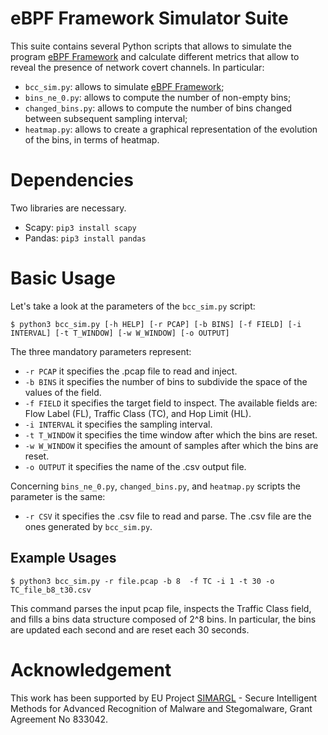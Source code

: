 # eBPF Framework Simulator Suite

This suite contains several Python scripts that allows to simulate the program [eBPF Framework](https://github.com/Ocram95/eBPF-Framework) and calculate different metrics that allow to reveal the presence of network covert channels. In particular:
- ```bcc_sim.py```: allows to simulate [eBPF Framework](https://github.com/Ocram95/eBPF-Framework);
- ```bins_ne_0.py```: allows to compute the number of non-empty bins;
- ```changed_bins.py```: allows to compute the number of bins changed between subsequent sampling interval;
- ```heatmap.py```: allows to create a graphical representation of the evolution of the bins, in terms of heatmap.


# Dependencies
Two libraries are necessary.
- Scapy:
```pip3 install scapy```
- Pandas:
```pip3 install pandas```


# Basic Usage
Let's take a look at the parameters of the ```bcc_sim.py``` script: 
```
$ python3 bcc_sim.py [-h HELP] [-r PCAP] [-b BINS] [-f FIELD] [-i INTERVAL] [-t T_WINDOW] [-w W_WINDOW] [-o OUTPUT] 
```
The three mandatory parameters represent: 
- ```-r PCAP``` it specifies the .pcap file to read and inject.
- ```-b BINS``` it specifies the number of bins to subdivide the space of the values of the field.
- ```-f FIELD``` it specifies the target field to inspect. The available fields are: Flow Label (FL), Traffic Class (TC), and Hop Limit (HL).
- ```-i INTERVAL``` it specifies the sampling interval.
- ```-t T_WINDOW``` it specifies the time window after which the bins are reset.
- ```-w W_WINDOW``` it specifies the amount of samples after which the bins are reset.
- ```-o OUTPUT``` it specifies the name of the .csv output file.

Concerning ```bins_ne_0.py```, ```changed_bins.py```, and ```heatmap.py``` scripts the parameter is the same:
- ```-r CSV``` it specifies the .csv file to read and parse. The .csv file are the ones generated by ```bcc_sim.py```.


## Example Usages
```
$ python3 bcc_sim.py -r file.pcap -b 8  -f TC -i 1 -t 30 -o TC_file_b8_t30.csv
```
This command parses the input pcap file, inspects the Traffic Class field, and fills a bins data structure composed of 2^8 bins. In particular, the bins are updated each second and are reset each 30 seconds.

# Acknowledgement 

This work has been supported by EU Project [SIMARGL](https://simargl.eu) - Secure Intelligent Methods for Advanced Recognition of Malware and Stegomalware, Grant Agreement No 833042.
